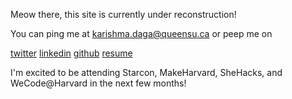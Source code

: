 Meow there, this site is currently under reconstruction! 

You can ping me at karishma.daga@queensu.ca or peep me on

[twitter](https://twitter.com/karishmadagaa)
[linkedin](https://www.linkedin.com/in/karishma-daga/)
[github](https://github.com/KarishmaDaga)
[resume](https://drive.google.com/file/d/1uzOk9yi1bTZ6nT84Vt9tBG3w_Sc_S7Ae/view?usp=sharing)

I'm excited to be attending Starcon, MakeHarvard, SheHacks, and WeCode@Harvard in the next few months! 
